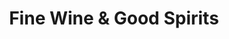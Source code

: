 ---
title: "Fine Wine & Good Spirits"
url: /pittsburgh/fine-wine-und-good-spirits-mcknight-road/
shop: Spirituosen
---